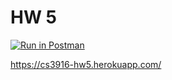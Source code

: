 # HW 5

[![Run in Postman](https://run.pstmn.io/button.svg)](https://app.getpostman.com/run-collection/4a223b9d009c7d73d2b3?action=collection%2Fimport#?env%5BHomework2%5D=W3sia2V5IjoidG9rZW4iLCJ2YWx1ZSI6IkpXVCBleUpoYkdjaU9pSklVekkxTmlJc0luUjVjQ0k2SWtwWFZDSjkuZXlKcFpDSTZJall3TkdRMll6TTFOamd6TURWbU1EQXdOR0U1WXpReU9TSXNJblZ6WlhKdVlXMWxJam9pZEdWemRIVnpaWElpTENKcFlYUWlPakUyTVRVM05UQXlNak45LmpuSWpxYlhmT1VKaEVPcnlBdHZNSnFaRzFhODlMdnloZ2FzNzB3UHNzQTAiLCJlbmFibGVkIjp0cnVlfSx7ImtleSI6Int7dG9rZW59fSIsInZhbHVlIjoianNvbi5ib2R5LnRva2VuIiwiZW5hYmxlZCI6dHJ1ZX0seyJrZXkiOiJlY2hvUGhyYXNlIiwidmFsdWUiOiJIZWxsbyBUaGVyZSIsImVuYWJsZWQiOnRydWV9XQ==)

https://cs3916-hw5.herokuapp.com/
